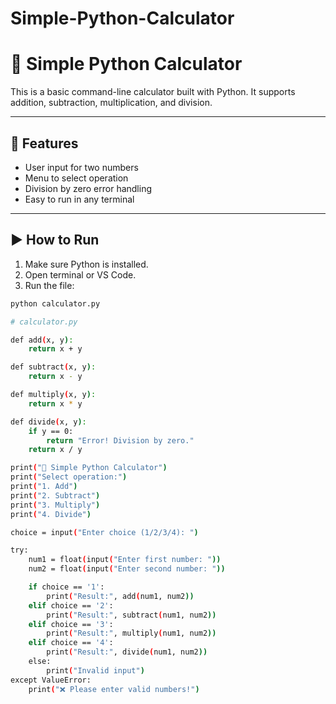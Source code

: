 # Simple-Python-Calculator
# 🧮 Simple Python Calculator

This is a basic command-line calculator built with Python. It supports addition, subtraction, multiplication, and division.

---

## 🔧 Features
- User input for two numbers
- Menu to select operation
- Division by zero error handling
- Easy to run in any terminal

---

## ▶️ How to Run

1. Make sure Python is installed.
2. Open terminal or VS Code.
3. Run the file:
```bash
python calculator.py

# calculator.py

def add(x, y):
    return x + y

def subtract(x, y):
    return x - y

def multiply(x, y):
    return x * y

def divide(x, y):
    if y == 0:
        return "Error! Division by zero."
    return x / y

print("📱 Simple Python Calculator")
print("Select operation:")
print("1. Add")
print("2. Subtract")
print("3. Multiply")
print("4. Divide")

choice = input("Enter choice (1/2/3/4): ")

try:
    num1 = float(input("Enter first number: "))
    num2 = float(input("Enter second number: "))

    if choice == '1':
        print("Result:", add(num1, num2))
    elif choice == '2':
        print("Result:", subtract(num1, num2))
    elif choice == '3':
        print("Result:", multiply(num1, num2))
    elif choice == '4':
        print("Result:", divide(num1, num2))
    else:
        print("Invalid input")
except ValueError:
    print("❌ Please enter valid numbers!")
